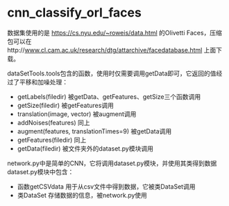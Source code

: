 # cnn_classify_orl_faces
数据集使用的是 https://cs.nyu.edu/~roweis/data.html 的Olivetti Faces，压缩包可以在http://www.cl.cam.ac.uk/research/dtg/attarchive/facedatabase.html 上面下载。

dataSetTools.tools包含的函数，使用时仅需要调用getData即可，它返回的值经过了平移和加噪处理：
* getLabels(filedir) 被getData、getFeatures、getSize三个函数调用
* getSize(filedir) 被getFeatures调用
* translation(image, vector) 被augment调用
* addNoises(features) 同上
* augment(features, translationTimes=9) 被getData调用
* getFeatures(filedir) 同上
* getData(filedir) 被文件夹外的dataset.py模块调用

network.py中是简单的CNN，它将调用dataset.py模块，并使用其类得到数据
dataset.py模块中包含：
* 函数getCSVdata 用于从csv文件中得到数据，它被类DataSet调用
* 类DataSet 存储数据的信息，被network.py使用

